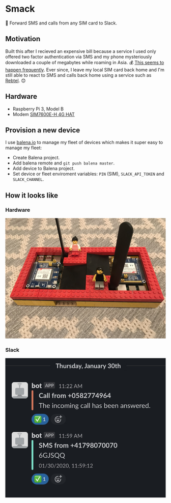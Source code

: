 # Smack

📲 Forward SMS and calls from any SIM card to Slack.

## Motivation

Built this after I recieved an expensive bill because a service I used only offered two factor authentication via SMS and my phone mysteriously downloaded a couple of megabytes while roaming in Asia. 💰 [This seems to happen frequently](https://www.watson.ch/digital/reisen/883000459-510-franken-handy-rechnung-wie-ich-in-die-roaming-falle-tappte). Ever since, I leave my local SIM card back home and I'm still able to react to SMS and calls back home using a service such as [Rebtel](https://www.rebtel.com/en/). 😊

## Hardware

- Raspberry Pi 3, Model B
- Modem [SIM7600E-H 4G HAT](https://www.waveshare.com/wiki/SIM7600E-H_4G_HAT)

## Provision a new device

I use [balena.io](https://www.balena.io) to manage my fleet of devices which makes it super easy to manage my fleet:

- Create Balena project.
- Add balena remote and `git push balena master`.
- Add device to Balena project.
- Set device or fleet enviroment variables: `PIN` (SIM), `SLACK_API_TOKEN` and `SLACK_CHANNEL`.

## How it looks like

### Hardware

![setup](./Setup.jpg)

### Slack

![slack](./Slack.jpg)
